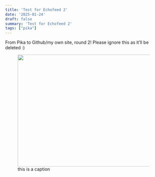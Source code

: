 ```yaml
---
title: 'Test for Echofeed 2'
date: '2025-01-24'
draft: false
summary: 'Test for Echofeed 2'
tags: ["pika"]
---
```

<div class="trix-content">
  <p>From Pika to Github/my own site, round 2! Please ignore this as it’ll be deleted :)</p>
<div class="attachment-gallery"><figure class="attachment attachment--preview">
  <img width="640" height="360" src="https://pika.page/rails/active_storage/blobs/redirect/eyJfcmFpbHMiOnsiZGF0YSI6Mjk2MzIsInB1ciI6ImJsb2JfaWQifX0=--db4e2427d146b7c3aff449659e9f4f0933b8e8f8/binarydigit-banner.jpeg">
    <figcaption class="attachment__caption">
      this is a caption
    </figcaption>
</figure></div>
</div>